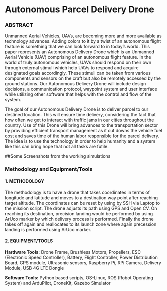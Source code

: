 # **Autonomous Parcel Delivery Drone**

### ABSTRACT
Unmanned Aerial Vehicles, UAVs, are becoming more and more available as technology
advances. Adding colors to it by a twist of an autonomous flight feature is something that we can
look forward to in today’s world. This paper represents an Autonomous Delivery Drone which is
an Unmanned Aerial Vehicle (UAV) comprising of an autonomous flight feature.
In the world of truly autonomous vehicles, UAVs should respond on their own through external
stimuli which help UAVs to respond and acquire designated goals accordingly. These stimuli can
be taken from various components and sensors on the craft but also be remotely accessed by the
ground stations. Our Autonomous Delivery Drone will include design decisions, a
communication protocol, waypoint system and user interface while utilizing other software that
helps with the control and flow of the system.

The goal of our Autonomous Delivery Drone is to deliver parcel to our destined location. This
will ensure time delivery, considering the fact that how often we get to interact with traffic jams
in our cities throughout the country. Use of this Drone will bring advances to the transportation
sector by providing efficient transport management as it cut downs the vehicle fuel cost and saves
time of the human labor responsible for the parcel delivery. The idea is to use the technology in
order to help humanity and a system like this can bring hope that not all tasks are futile.

##Some Screenshots from the working simulations

### Methodology and Equipment/Tools
#### 1. METHODOLOGY
The methodology is to have a drone that takes coordinates in terms of longitude and latitude and
moves to a destination way point after reaching target altitude. The coordinates can be reset by
using by SSH via Laptop to the mission script. The drone adjusts its path using GPS and Open
CV. On reaching its destination, precision landing would be performed by using ArUco marker
by which delivery process is performed. Finally the drone takes off again and reallocates to its
launch zone where again precession landing is performed using ArUco marker.

#### 2. EQUIPMENT/TOOLS
**Hardware Tools:**
Drone Frame, Brushless Motors, Propellers, ESC (Electronic Speed Controller), Battery, Flight
Controller, Power Distribution Board, GPS module, Ultrasonic sensors, Raspberry Pi, RPi
Camera, Delivery Module, USB 4G LTE Dongle

**Software Tools:**
Python based scripts, OS-Linux, ROS (Robot Operating System) and ArduPilot, DroneKit,
Gazebo Simulator


